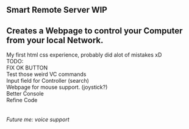 Smart Remote Server WIP
---------------------------------------------------------------------
Creates a Webpage to control your Computer from your local Network.
---------------------------------------------------------------------
My first html css experience, probably did alot of mistakes xD <br>
TODO:<br>
FIX OK BUTTON<br>
Test those weird VC commands<br>
Input field for Controller (search)<br>
Webpage for mouse support. (joystick?)<br>
Better Console<br>
Refine Code<br>
<br>
<br>
*Future me: voice support*

